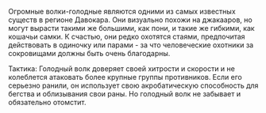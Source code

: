 Огромные волки-голодные являются одними из самых известных существ в регионе Давокара. Они визуально похожи на джакааров, но могут вырасти такими же большими, как пони, и такие же гибкими, как кошачьи самки. К счастью, они редко охотятся стаями, предпочитая действовать в одиночку или парами - за что человеческие охотники за сокровищами должны быть очень благодарны.

Тактика: Голодный волк доверяет своей хитрости и скорости и не колеблется атаковать более крупные группы противников. Если его серьезно ранили, он использует свою акробатическую способность для бегства и облизывания свои раны. Но голодный волк не забывает и обязательно отомстит.